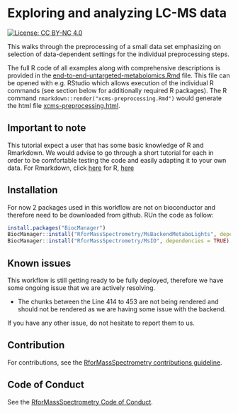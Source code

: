 # Exploring and analyzing LC-MS data

[![License: CC BY-NC 4.0](https://img.shields.io/badge/License-CC%20BY--NC%204.0-lightgrey.svg)](https://creativecommons.org/licenses/by-nc/4.0/)

This walks through the
preprocessing of a small data set emphasizing on selection of data-dependent
settings for the individual preprocessing steps.

The full R code of all examples along with comprehensive descriptions is
provided in the [end-to-end-untargeted-metabolomics.Rmd](./vignettes/end-to-end-untargeted-metabolomics.Rmd)
file. This file can be opened with e.g. RStudio which allows execution of the
individual R commands (see section below for additionally required R
packages). The R command `rmarkdown::render("xcms-preprocessing.Rmd")` would
generate the html file
[xcms-preprocessing.html](https://github.com/rformassspectrometry/metabonaut/end-to-end-untargeted-metabolomics.html).

## Important to note 

This tutorial expect a user that has some basic knowledge of R and Rmarkdown. 
We would advise to go through a short tutorial for each in order to be 
comfortable testing the code and easily adapting it to your own data. For Rmarkdown, click [here](https://bookdown.org/yihui/rmarkdown/) for R, [here](https://learn-r.org/)

## Installation

For now 2 packages used in this workflow are not on bioconductor and therefore need to be downloaded from github.
RUn the code as follow: 

```r
install.packages("BiocManager")
BiocManager::install("RforMassSpectrometry/MsBackendMetaboLights", dependencies = TRUE)
BiocManager::install("RforMassSpectrometry/MsIO", dependencies = TRUE)
```

## Known issues 

This workflow is still getting ready to be fully deployed, therefore we have some ongoing issue that we are actively resolving.

- The chunks between the Line 414 to 453 are not being rendered and should not be rendered as we are having some issue with the backend. 

If you have any other issue, do not hesitate to report them to us. 

## Contribution

For contributions, see the [RforMassSpectrometry contributions
guideline](https://rformassspectrometry.github.io/RforMassSpectrometry/articles/RforMassSpectrometry.html#contributions).


## Code of Conduct

See the [RforMassSpectrometry Code of
Conduct](https://rformassspectrometry.github.io/RforMassSpectrometry/articles/RforMassSpectrometry.html#code-of-conduct).
